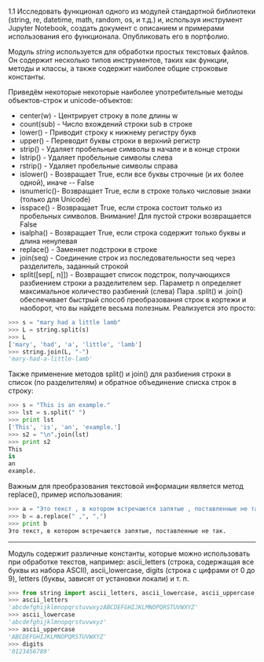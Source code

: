  1.1 Исследовать функционал одного из модулей стандартной библиотеки (string, re, datetime, math, random, os, и т.д.) и, используя инструмент Jupyter Notebook, создать документ с описанием и примерами использования его функционала. Опубликовать его в портфолио.

Модуль *string*  используется для обработки простых текстовых файлов. Он содержит несколько типов инструментов, таких как функции, методы и классы, а также содержит наиболее общие строковые константы. 

Приведём некоторые некоторые наиболее употребительные методы объектов-строк и unicode-объектов:

* center(w)  - Центрирует строку в поле длины w
* count(sub) - Число вхождений строки sub в строке
* lower()    - Приводит строку к нижнему регистру букв
* upper()    - Переводит буквы строки в верхний регистр
* strip()    - Удаляет пробельные символы в начале и в конце строки
* lstrip()   - Удаляет пробельные символы слева
* rstrip()   - Удаляет пробельные символы справа
* islower()  - Возвращает True, если все буквы строчные (и их более одной), иначе -- False
* isnumeric()- Возвращает True, если в строке только числовые знаки (только для Unicode)
* isspace()  - Возвращает True, если строка состоит только из пробельных символов. Внимание! Для пустой строки возвращается False
* isalpha()  - Возвращает True, если строка содержит только буквы и длина ненулевая 
* replace()  - Заменяет подстроки в строке
* join(seq)  - Соединение строк из последовательности seq через разделитель, заданный строкой
* split([sep[, n]]) - Возвращает список подстрок, получающихся разбиением строки a разделителем sep. Параметр n определяет максимальное количество разбиений (слева)
Пара .split() и .join() обеспечивает быстрый способ преобразования строк в кортежи и наоборот, что вы найдете весьма полезным. Реализуется это просто:
```python
>>> s = "mary had a little lamb"
>>> L = string.split(s)
>>> L
['mary', 'had', 'a', 'little', 'lamb']
>>> string.join(L, "-")
'mary-had-a-little-lamb'
```
Также применение  методов split() и join() для разбиения строки в список (по разделителям) и обратное объединение списка строк в строку:
```python
>>> s = "This is an example."
>>> lst = s.split(" ")
>>> print lst
['This', 'is', 'an', 'example.']
>>> s2 = "\n".join(lst)
>>> print s2
This
is
an
example.
```
Важным для преобразования текстовой информации является метод replace(), пример использования:
```python
>>> a = "Это текст , в котором встречаются запятые , поставленные не так."
>>> b = a.replace(" ,", ",")
>>> print b
Это текст, в котором встречаются запятые, поставленные не так.
```
***
Модуль содержит различные константы, которые можно использовать при обработке текстов, например: ascii_letters (строка, содержащая все буквы из набора ASCII), ascii_lowercase, digits (строка с цифрами от 0 до 9), letters (буквы, зависят от установки локали) и т. п.
```python
>>> from string import ascii_letters, ascii_lowercase, ascii_uppercase, digits
>>> ascii_letters
'abcdefghijklmnopqrstuvwxyzABCDEFGHIJKLMNOPQRSTUVWXYZ'
>>> ascii_lowercase
'abcdefghijklmnopqrstuvwxyz'
>>> ascii_uppercase
'ABCDEFGHIJKLMNOPQRSTUVWXYZ'
>>> digits
'0123456789'
```

